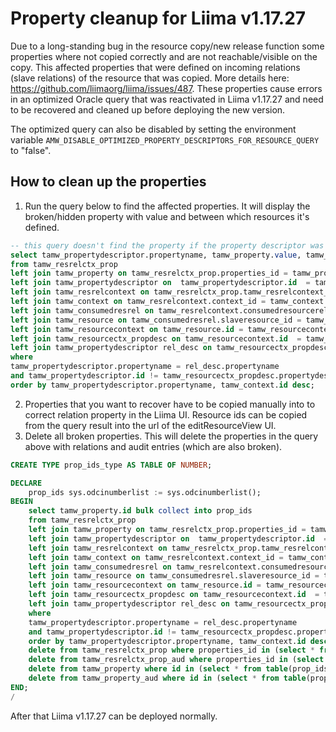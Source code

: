 # Property cleanup for Liima v1.17.27

Due to a long-standing bug in the resource copy/new release function some properties where not copied correctly and are not reachable/visible on the copy. This affected properties that were defined on incoming relations (slave relations) of the resource that was copied. More details here: https://github.com/liimaorg/liima/issues/487.
These properties cause errors in an optimized Oracle query that was reactivated in Liima v1.17.27 and need to be recovered and cleaned up before deploying the new version.

The optimized query can also be disabled by setting the environment variable `AMW_DISABLE_OPTIMIZED_PROPERTY_DESCRIPTORS_FOR_RESOURCE_QUERY` to "false".

## How to clean up the properties

1. Run the query below to find the affected properties. It will display the broken/hidden property with value and between which resources it's defined.
```SQL
-- this query doesn't find the property if the property descriptor was renamed in the copy or the original resource.
select tamw_propertydescriptor.propertyname, tamw_property.value, tamw_context.name context, tamw_propertydescriptor.id as desc_id_prop, tamw_resourcectx_propdesc.propertydescriptors_id as desc_id_res, tamw_consumedresrel.masterresource_id, tamw_consumedresrel.slaveresource_id
from tamw_resrelctx_prop
left join tamw_property on tamw_resrelctx_prop.properties_id = tamw_property.id
left join tamw_propertydescriptor on  tamw_propertydescriptor.id  = tamw_property.descriptor_id
left join tamw_resrelcontext on tamw_resrelctx_prop.tamw_resrelcontext_id = tamw_resrelcontext.id
left join tamw_context on tamw_resrelcontext.context_id = tamw_context.id
left join tamw_consumedresrel on tamw_resrelcontext.consumedresourcerelation_id = tamw_consumedresrel.id
left join tamw_resource on tamw_consumedresrel.slaveresource_id = tamw_resource.id
left join tamw_resourcecontext on tamw_resource.id = tamw_resourcecontext.resource_id and tamw_resourcecontext.context_id=1
left join tamw_resourcectx_propdesc on tamw_resourcecontext.id  = tamw_resourcectx_propdesc.tamw_resourcecontext_id
left join tamw_propertydescriptor rel_desc on tamw_resourcectx_propdesc.propertydescriptors_id = rel_desc.id
where
tamw_propertydescriptor.propertyname = rel_desc.propertyname
and tamw_propertydescriptor.id != tamw_resourcectx_propdesc.propertydescriptors_id
order by tamw_propertydescriptor.propertyname, tamw_context.id desc;
```
2. Properties that you want to recover have to be copied manually into to correct relation property in the Liima UI.  Resource ids can be copied from the query result into the url of the editResourceView UI.
3. Delete all broken properties. This will delete the properties in the query above with relations and audit entries (which are also broken).
```SQL
CREATE TYPE prop_ids_type AS TABLE OF NUMBER;

DECLARE
	prop_ids sys.odcinumberlist := sys.odcinumberlist();
BEGIN
	select tamw_property.id bulk collect into prop_ids
	from tamw_resrelctx_prop
	left join tamw_property on tamw_resrelctx_prop.properties_id = tamw_property.id
	left join tamw_propertydescriptor on  tamw_propertydescriptor.id  = tamw_property.descriptor_id
	left join tamw_resrelcontext on tamw_resrelctx_prop.tamw_resrelcontext_id = tamw_resrelcontext.id
	left join tamw_context on tamw_resrelcontext.context_id = tamw_context.id
	left join tamw_consumedresrel on tamw_resrelcontext.consumedresourcerelation_id = tamw_consumedresrel.id
	left join tamw_resource on tamw_consumedresrel.slaveresource_id = tamw_resource.id
	left join tamw_resourcecontext on tamw_resource.id = tamw_resourcecontext.resource_id and tamw_resourcecontext.context_id=1
	left join tamw_resourcectx_propdesc on tamw_resourcecontext.id  = tamw_resourcectx_propdesc.tamw_resourcecontext_id
	left join tamw_propertydescriptor rel_desc on tamw_resourcectx_propdesc.propertydescriptors_id = rel_desc.id
	where
	tamw_propertydescriptor.propertyname = rel_desc.propertyname
	and tamw_propertydescriptor.id != tamw_resourcectx_propdesc.propertydescriptors_id
	order by tamw_propertydescriptor.propertyname, tamw_context.id desc;
	delete from tamw_resrelctx_prop where properties_id in (select * from table(prop_ids));
	delete from tamw_resrelctx_prop_aud where properties_id in (select * from table(prop_ids));
	delete from tamw_property where id in (select * from table(prop_ids));
	delete from tamw_property_aud where id in (select * from table(prop_ids));
END;
/
```

After that Liima v1.17.27 can be deployed normally.
